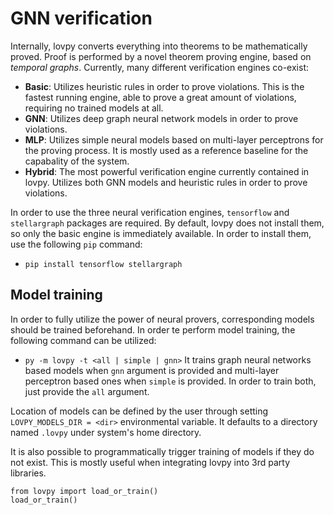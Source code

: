 # GNN verification
Internally, lovpy converts everything into theorems to be mathematically proved. Proof is performed by a novel theorem proving engine, based on *temporal graphs*. Currently, many different verification engines co-exist:

- **Basic**: Utilizes heuristic rules in order to prove violations. This is the fastest running engine, able to prove a great amount of violations, requiring no trained models at all.
- **GNN**: Utilizes deep graph neural network models in order to prove violations.
- **MLP**: Utilizes simple neural models based on multi-layer perceptrons for the proving process. It is mostly used as a reference baseline for the capabality of the system.
- **Hybrid**: The most powerful verification engine currently contained in lovpy. Utilizes both GNN models and heuristic rules in order to prove violations.

In order to use the three neural verification engines, `tensorflow` and `stellargraph` packages are required. By default, lovpy does not install them, so only the basic engine is immediately available. In order to install them, use the following `pip` command:

- `pip install tensorflow stellargraph`

## Model training
In order to fully utilize the power of neural provers, corresponding models should be trained beforehand. In order te perform model training, the following command can be utilized:
- `py -m lovpy -t <all | simple | gnn>`
It trains graph neural networks based models when `gnn` argument is provided and multi-layer perceptron based ones when `simple` is provided. In order to train both, just provide the `all` argument.

Location of models can be defined by the user through setting `LOVPY_MODELS_DIR = <dir>` environmental variable. It defaults to a directory named `.lovpy` under system's home directory.

It is also possible to programmatically trigger training of models if they do not exist. This is mostly useful when integrating lovpy into 3rd party libraries.
```
from lovpy import load_or_train()
load_or_train()
```